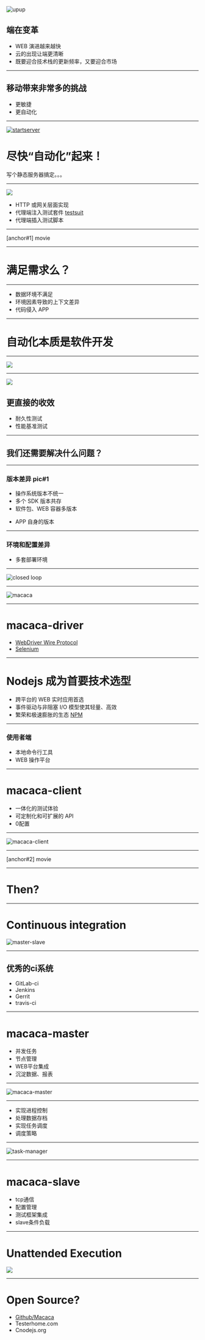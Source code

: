 ![upup](http://ww4.sinaimg.cn/large/6d308bd9jw1f2lw0aduawj20nm08rmyy.jpg)

## 端在变革

- WEB 演进越来越快
- 云的出现让端更清晰
- 既要迎合技术栈的更新频率，又要迎合市场

- - -

## 移动带来非常多的挑战

- 更敏捷
- 更自动化

- - -

[![startserver](http://ww2.sinaimg.cn/mw1024/6d308bd9gw1ethi9lx1k2j205k05kt8o.jpg)](https://github.com/xudafeng/startserver)

# 尽快“自动化”起来！

写个静态服务器搞定。。。

- - -

![](http://ww3.sinaimg.cn/mw1024/6d308bd9gw1ethj7x0yl0j20bj09mmx6.jpg)

- HTTP 或网关层面实现
- 代理端注入测试套件 [testsuit](https://github.com/startserver/startserver-testsuit)
- 代理端插入测试脚本

- - -

[anchor#1] movie

- - -

# 满足需求么？

- - -

- 数据环境不满足
- 环境因素导致的上下文差异
- 代码侵入 APP

- - -

# 自动化本质是软件开发

- - -

![](http://ww3.sinaimg.cn/mw1024/6d308bd9gw1etpjszhnpij21670m44dz.jpg)

- - -

![](http://ww4.sinaimg.cn/mw1024/6d308bd9gw1etym6axay9j20fj0a2t8u.jpg)

## 更直接的收效

- 耐久性测试
- 性能基准测试

<!--
人工无法完成的工作
-->

- - -

## 我们还需要解决什么问题？

- - -

### 版本差异 pic#1

- 操作系统版本不统一
- 多个 SDK 版本共存
- 软件包、WEB 容器多版本
<!--
webkit ios 强制、 android 动态载入
容器带来的诡异问题、ajax 基础功能
-->
- APP 自身的版本

- - -

### 环境和配置差异

- 多套部署环境
<!--
依赖数据库部署
-->

- - -

![closed loop](http://ww3.sinaimg.cn/mw1024/6d308bd9gw1etxqcy1riij20kz0ifdgw.jpg)

- - -

![macaca](http://ww1.sinaimg.cn/mw1024/6d308bd9gw1etxidh1ef4j20if0goab9.jpg)

- - -

# macaca-driver

- [WebDriver Wire Protocol](https://w3c.github.io/webdriver/webdriver-spec.html)
- [Selenium](https://github.com/SeleniumHQ/selenium)

- - -

# Nodejs 成为首要技术选型

- 跨平台的 WEB 实时应用首选
- 事件驱动与非阻塞 I/O 模型使其轻量、高效
- 繁荣和极速膨胀的生态 [NPM](https://www.npmjs.org/)

- - -

### 使用者端

- 本地命令行工具
- WEB 操作平台

- - -

# macaca-client

- 一体化的测试体验
- 可定制化和可扩展的 API
- 0配置

- - -

![macaca-client](http://ww1.sinaimg.cn/mw1024/6d308bd9gw1etit90ka86j20m80gc0uf.jpg)

- - -

[anchor#2] movie

- - -

# Then?

- - -

# Continuous integration

![master-slave](http://ww4.sinaimg.cn/mw1024/6d308bd9gw1etiu13q4syj20m80hnmyb.jpg)

- - -

## 优秀的ci系统

- GitLab-ci
- Jenkins
- Gerrit
- travis-ci

- - -

# macaca-master

- 并发任务
- 节点管理
- WEB平台集成
- 沉淀数据、报表

- - -

![macaca-master](http://ww3.sinaimg.cn/mw1024/6d308bd9gw1etxn07kouej20lo0irmyy.jpg)

- - -

- 实现进程控制
- 处理数据存档
- 实现任务调度
- 调度策略

- - -

![task-manager](http://ww3.sinaimg.cn/mw1024/6d308bd9gw1etxpqi85i2j20kr0fl0uu.jpg)

- - -

# macaca-slave

- tcp通信
- 配置管理
- 测试框架集成
- slave条件负载

- - -

# Unattended Execution

![](http://ww4.sinaimg.cn/mw1024/6d308bd9gw1etylmslyvdj20k907hjsg.jpg)

- - -

# Open Source?

- [Github/Macaca](https://github.com/macacajs)
- Testerhome.com
- Cnodejs.org

